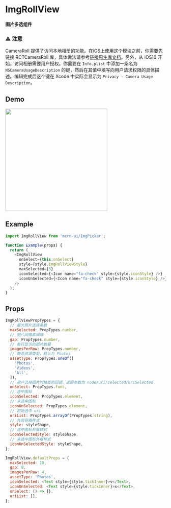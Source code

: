 # ImgRollView

**图片多选组件**

### ⚠️ 注意

CameraRoll 提供了访问本地相册的功能。在iOS上使用这个模块之前，你需要先链接 RCTCameraRoll 库，具体做法请参考[链接原生库文档](https://reactnative.cn/docs/0.42/linking-libraries-ios.html)。另外，从 iOS10 开始，访问相册需要用户授权。你需要在 `Info.plist` 中添加一条名为 `NSCameraUsageDescription` 的键，然后在其值中填写向用户请求权限的具体描述。编辑完成后这个键在 Xcode 中实际会显示为 `Privacy - Camera Usage Description`。

## Demo

<image src="http://wx4.sinaimg.cn/mw690/4c8b519dgy1fh4av823tqg20nc12cquv.gif" width="320" />

## Example

```js
import ImgRollView from 'mcrn-ui/ImgPicker';

function Example(props) {
  return (
    <ImgRollView
      onSelect={this.onSelect}
      style={style.imgRollViewStyle}
      maxSelected={5}
      iconSelected={<Icon name="fa-check" style={style.iconStyle} />}
      iconUnSelected={<Icon name="fa-check" style={style.iconStyle} />}
    />
  );
}
```

## Props

```js
ImgRollViewPropTypes = {
  // 最大照片选择条数
  maxSelected: PropTypes.number,
  // 图片间像素间隔
  gap: PropTypes.number,
  // 每行显示的图片数量
  imagesPerRow: PropTypes.number,
  // 静态资源类型，默认为 Photos
  assetType: PropTypes.oneOf([
    'Photos',
    'Videos',
    'All',
  ]),
  // 用户选择图片时触发的回调，返回参数为 node/uri/selected/uriSelected
  onSelect: PropTypes.func,
  // 选中图标
  iconSelected: PropTypes.element,
  // 未选中图标
  iconUnSelected: PropTypes.element,
  // 初始选中 uri
  uriList: PropTypes.arrayOf(PropTypes.string),
  // 外层容器样式
  style: styleShape,
  // 选中图标外框样式
  iconSelectedStyle: styleShape,
  // 未选中图标外框样式
  iconUnSelectedStyle: styleShape,
};

ImgRollView.defaultProps = {
  maxSelected: 10,
  gap: 8,
  imagesPerRow: 4,
  assetType: 'Photos',
  iconSelected: <Text style={style.tickInner}>v</Text>,
  iconUnSelected: <Text style={style.tickInner}>x</Text>,
  onSelect: () => {},
  uriList: [],
};
```
